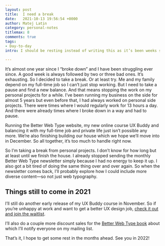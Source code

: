 ```yaml
---
layout: post
title:  I need a break
date:   2021-10-13 19:56:54 +0000
author: Matej Latin
category: personal-notes
titlemax: 8
comments: true
tags:
- Day-to-day
intro: I should be resting instead of writing this as it’s been weeks since I started feeling like shit again. I’ve been juggling my full-time job, my personal projects, my private life, and failing at it, for almost a year now.

---
```


It’s almost one year since I “broke down” and I have been struggling ever since. A good week is always followed by two or three bad ones. It’s exhausting. So I decided to take a break. Or at least try. Me and my family depend on my full-time job so I can’t just stop working. But I need to take a pause and find a new balance. And that means stopping the work on my personal projects for a while. I’ve been running my business on the side for almost 5 years but even before that, I had always worked on personal side projects. There were times where I would regularly work for 13 hours a day. And there were already times where I broke down in a way and had to pause.

Running the Better Web Type website, my new online course UX Buddy and balancing it with my full-time job and private life just isn’t possible any more. We’re also finishing building our house which we hope we’ll move into in December. So all together, it’s too much to handle right now.

So I’m taking a break from personal projects. I don’t know for how long but at least until we finish the house. I already stopped sending the monthly Better Web Type newsletter simply because I had no energy to keep it up. I also got a bit tired of doing the same thing over and over again. So when the newsletter comes back, I’ll probably explore how I could include more diverse content—so not just web typography.

## Things still to come in 2021

I’ll still do another early release of my UX Buddy course in November. So if you’re unhappy at work and want to get a better UX design job, [check it out and join the waitlist](https://uxbuddy.co/).

I’ll also do a couple more discount sales for the [Better Web Type book](https://betterwebtype.com/web-typography-book/) about which I’ll notify everyone on my mailing list.

That’s it, I hope to get some rest in the months ahead. See you in 2022!